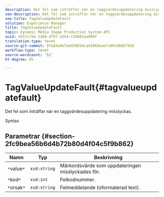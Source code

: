 ```yaml
---
description: Det fel som inträffar när en taggvärdesuppdatering misslyckas.
seo-description: Det fel som inträffar när en taggvärdesuppdatering misslyckas.
seo-title: TagValueUpdateFault
solution: Experience Manager
title: TagValueUpdateFault
topic: Dynamic Media Image Production System API
uuid: e557c7da-2366-4f97-a354-c2d603aa996f
translation-type: tm+mt
source-git-commit: 97a84e8e7edd3d834ca42069eae7c09c00d57938
workflow-type: tm+mt
source-wordcount: '51'
ht-degree: 0%

---
```



# TagValueUpdateFault{#tagvalueupdatefault}

Det fel som inträffar när en taggvärdesuppdatering misslyckas.

Syntax

## Parametrar {#section-2fc9bea56b6d4b72b80d4f04c5f9b862}

| Namn | Typ | Beskrivning |
|---|---|---|
| `*`value`*` | `xsd:string` | Märkordsvärde som uppdateringen misslyckades för. |
| `*`kod`*` | `xsd:int` | Felkodnummer. |
| `*`orsak`*` | `xsd:string` | Felmeddelande (oformaterad text). |

